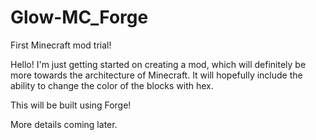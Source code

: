 # Glow-MC_Forge
First Minecraft mod trial!

Hello! I'm just getting started on creating a mod, which will definitely be more towards the architecture of Minecraft. It will hopefully include the ability to change the color of the blocks with hex.

This will be built using Forge!

More details coming later.
